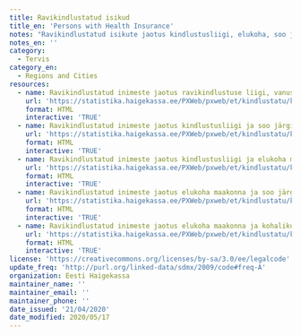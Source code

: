 ```yaml
---
title: Ravikindlustatud isikud
title_en: 'Persons with Health Insurance'
notes: "Ravikindlustatud isikute jaotus kindlustusliigi, elukoha, soo ja vanusgruppide alusel aasta lõpu seisuga iga aasta kohta alates 2010 aastast. \r\nLink viib Eesti Haigekassa kodulehele, kus avaneb statiskamoodul, mis võimaldab andmetabelite alla laadimist."
notes_en: ''
category: 
  - Tervis
category_en:
  - Regions and Cities
resources:
  - name: Ravikindlustatud inimeste jaotus ravikindlustuse liigi, vanusrühma, soo ja elukoha maakonna järgi
    url: 'https://statistika.haigekassa.ee/PXWeb/pxweb/et/kindlustatu/kindlustatu__Kindlustus/KN05.px/?rxid=81520678-b3bd-4371-a1cc-edc30bb2a02d'
    format: HTML
    interactive: 'TRUE'
  - name: Ravikindlustatud inimeste jaotus kindlustusliigi ja soo järgi
    url: 'https://statistika.haigekassa.ee/PXWeb/pxweb/et/kindlustatu/kindlustatu__Kindlustus/KN10.px/?rxid=81520678-b3bd-4371-a1cc-edc30bb2a02d'
    format: HTML
    interactive: 'TRUE'
  - name: Ravikindlustatud inimeste jaotus kindlustusliigi ja elukoha maakonna järgi
    url: 'https://statistika.haigekassa.ee/PXWeb/pxweb/et/kindlustatu/kindlustatu__Kindlustus/KN15.px/?rxid=81520678-b3bd-4371-a1cc-edc30bb2a02d'
    format: HTML
    interactive: 'TRUE'
  - name: Ravikindlustatud inimeste jaotus elukoha maakonna ja soo järgi
    url: 'https://statistika.haigekassa.ee/PXWeb/pxweb/et/kindlustatu/kindlustatu__Kindlustus/KN30.px/?rxid=81520678-b3bd-4371-a1cc-edc30bb2a02d'
    format: HTML
    interactive: 'TRUE'
  - name: Ravikindlustatud inimeste jaotus elukoha maakonna ja kohaliku omavalitsuse detailsuses
    url: 'https://statistika.haigekassa.ee/PXWeb/pxweb/et/kindlustatu/kindlustatu__Kindlustus/KN40_2.px/?rxid=81520678-b3bd-4371-a1cc-edc30bb2a02d'
    format: HTML
    interactive: 'TRUE'
license: 'https://creativecommons.org/licenses/by-sa/3.0/ee/legalcode'
update_freq: 'http://purl.org/linked-data/sdmx/2009/code#freq-A'
organization: Eesti Haigekassa
maintainer_name: ''
maintainer_email: ''
maintainer_phone: ''
date_issued: '21/04/2020'
date_modified: 2020/05/17
---
```


